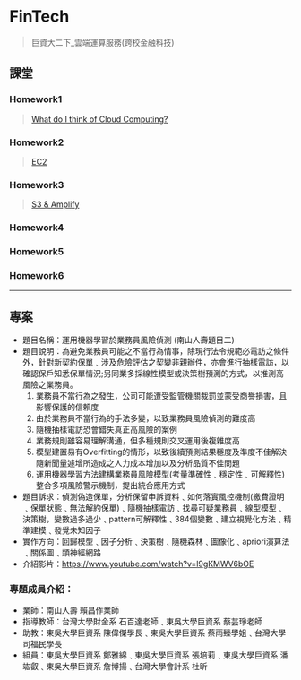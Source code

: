# FinTech
> 巨資大二下_雲端運算服務(跨校金融科技)
## 課堂
### Homework1
> [What do I think of Cloud Computing?](https://github.com/Yasmine-Cheng/FinTech/blob/main/HW1/README.md)
### Homework2
> [EC2](https://youtu.be/nc-AM8binXY)
### Homework3
> [S3 & Amplify]()
### Homework4
> []()
### Homework5
> []()
### Homework6
> []()
---
## 專案
* 題目名稱：運用機器學習於業務員風險偵測 (南山人壽題目二)
* 題目說明：為避免業務員可能之不當行為情事，除現行法令規範必電訪之條件外，針對新契約保單﹑涉及危險評估之契變非親辦件，亦會進行抽樣電訪，以確認保戶知悉保單情況;另同業多採線性模型或決策樹預測的方式，以推測高風險之業務員。
  1. 業務員不當行為之發生，公司可能遭受監管機關裁罰並蒙受商譽損害，且影響保護的信賴度
  2. 由於業務員不當行為的手法多變，以致業務員風險偵測的難度高
  3. 隨機抽樣電訪恐會錯失真正高風險的案例
  4. 業務規則雖容易理解溝通，但多種規則交叉運用後複雜度高
  5. 模型建置易有Overfitting的情形，以致後續預測結果穩度及準度不佳解決隨新聞量遽增所造成之人力成本增加以及分析品質不佳問題
  6. 運用機器學習方法建構業務員風險模型(考量準確性﹑穩定性﹑可解釋性)整合多項風險警示機制，提出統合應用方式
* 題目訴求：偵測偽造保單，分析保留申訴資料﹑如何落實風控機制(繳費證明﹑保單狀態﹑無法解約保單)﹑隨機抽樣電訪﹑找尋可疑業務員﹑線型模型﹑決策樹，變數過多過少﹑pattern可解釋性﹑384個變數﹑建立視覺化方法﹑精準建模﹑發覺未知因子
* 實作方向：回歸模型﹑因子分析﹑決策樹﹑隨機森林﹑圖像化﹑apriori演算法﹑關係圖﹑類神經網路
* 介紹影片：https://www.youtube.com/watch?v=l9gKMWV6bOE

### 專題成員介紹：
* 業師：南山人壽 賴昌作業師
* 指導教師：台灣大學財金系 石百達老師﹑東吳大學巨資系 蔡芸琤老師
* 助教：東吳大學巨資系 陳偉傑學長﹑東吳大學巨資系 蔡雨臻學姐﹑台灣大學 司福民學長
* 組員：東吳大學巨資系 鄭雅綿﹑東吳大學巨資系 張培莉﹑東吳大學巨資系 潘竑叡﹑東吳大學巨資系 詹博揚﹑台灣大學會計系 杜昕
